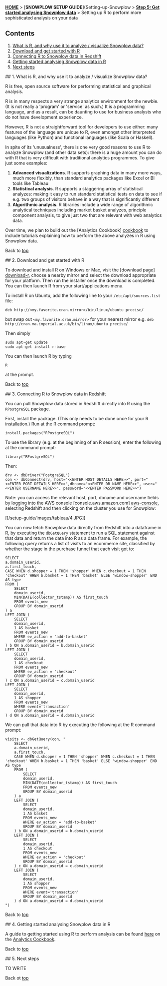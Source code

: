 [**HOME**](Home) > [**SNOWPLOW SETUP GUIDE**](Setting-up-Snowplow > [**Step 5: Get started analysing Snowplow data**](Getting-started-analysing-Snowplow-data) > Setting up R to perform more sophisticated analysis on your data

## Contents

1. [What is R, and why use it to analyze / visualize Snowplow data?](#what-and-why)
2. [Download and get started with R](#setup)
3. [Connecting R to Snowplow data in Redshift](#redshift)
4. [Getting started analysing Snowplow data in R](#1st-analysis)
5. [Next steps](#next-steps)

<a name="what-and-why" />
## 1. What is R, and why use it to analyze / visualize Snowplow data?

R is free, open source software for performing statistical and graphical analysis. 

R is in many respects a very strange analytics environment for the newbie. (It is not really a 'program' or 'service' as such.) It is a programming language, and as a result, can be daunting to use for business analysts who do not have development experience. 

However, R is not a straightforward tool for developers to use either: many features of the language are unique to R, even amongst other interpreted languages (like Python) and functional languages (like Scala or Haskell).

In spite of its 'unusualness', there is one very good reasons to use R to analyze Snowplow (and other data sets): there is a huge amount you can do with R that is very difficult with traditional analytics programmes. To give just some examples:

1. **Advanced visualizations**. R supports graphing data in many more ways, much more flexibly, than standard analytics packages like Excel or BI tools like Tableau
2. **Statistical analysis**. R supports a staggering array of statistical analyzes: making it easy to run standard statistical tests on data to see if e.g. two groups of visitors behave in a way that is significantly different
3. **Algorithmic analysis**. R libraries include a wide range of algorithmic analytical techniques including market basket analyzes, principle component analysis, to give just two that are relevant with web analytics data.

Over time, we plan to build out the [Analytics Cookbook] [cookbook] to include tutorials explaining how to perform the above analyzes in R using Snowplow data.

Back to [top](#top)


<a name="setup" />
## 2. Download and get started with R

To download and install R on Windows or Mac, visit the [download page] [download-r], choose a nearby mirror and select the download appropriate for your platform. Then run the installer once the download is completed. You can then launch R from your start/applications menu.

To install R on Ubuntu, add the following line to your `/etc/apt/sources.list` file:

	deb http://<my.favorite.cran.mirror>/bin/linux/ubuntu precise/

but swap out `<my.favorite.cran.mirror>` for your nearest mirror e.g. `deb http://cran.ma.imperial.ac.uk/bin/linux/ubuntu precise/`

Then simply 

	sudo apt-get update
	sudo apt-get install r-base

You can then launch R by typing

	R 

at the prompt.

Back to [top](#top)

<a name="redshift" />
## 3. Connecting R to Snowplow data in Redshift

You can pull Snowplow data stored in Redshift directly into R using the `RPostgreSQL` package.

First, install the package. (This only needs to be done once for your R installation.) Run at the R command prompt:

	install.packages("RPostgreSQL")

To use the library (e.g. at the beginning of an R session), enter the following at the command prompt:

	library("RPostgreSQL")

Then:

	drv <- dbDriver("PostgreSQL")
	con <- dbConnect(drv, host="<<ENTER HOST DETAILS HERE>>", port="<<ENTER PORT DETAILS HERE>>",dbname="<<ENTER DB NAME HERE>>", user="<<ENTER USERNAME HERE>>", password="<<ENTER PASSWORD HERE>>")

Note: you can access the relevant host, port, dbname and username fields by logging into the AWS console [console.aws.amazon.com] [aws-console], selecting Redshift and then clicking on the cluster you use for Snowplow:

[[/setup-guide/images/tableau/4.JPG]]

You can now fetch Snowplow data directly from Redshift into a dataframe in R, by executing the `dbGetQuery` statement to run a SQL statement against that data and return the data into R as a data frame. For example, the following query returns a list of visits to an ecommerce site, classified by whether the stage in the purchase funnel that each visit got to:

	SELECT
	a.domain_userid,
	a.first_touch,
	CASE WHEN d.shopper = 1 THEN 'shopper' WHEN c.checkout = 1 THEN 'checkout' WHEN b.basket = 1 THEN 'basket' ELSE 'window-shopper' END AS type
	FROM (
		SELECT
		domain_userid,
		MIN(DATE(collector_tstamp)) AS first_touch
		FROM events_new
		GROUP BY domain_userid
	) a
	LEFT JOIN (
		SELECT
		domain_userid,
		1 AS basket
		FROM events_new
		WHERE ev_action = 'add-to-basket'
		GROUP BY domain_userid
	) b ON a.domain_userid = b.domain_userid
	LEFT JOIN (
		SELECT
		domain_userid,
		1 AS checkout
		FROM events_new
		WHERE ev_action = 'checkout'
		GROUP BY domain_userid
	) c ON a.domain_userid = c.domain_userid
	LEFT JOIN (
		SELECT 
		domain_userid,
		1 AS shopper
		FROM events_new
		WHERE event='transaction'
		GROUP BY domain_userid
	) d ON a.domain_userid = d.domain_userid

We can pull that data into R by executing the following at the R command prompt:

	visits <- dbGetQuery(con, "
		SELECT
		a.domain_userid,
		a.first_touch,
		CASE WHEN d.shopper = 1 THEN 'shopper' WHEN c.checkout = 1 THEN 'checkout' WHEN b.basket = 1 THEN 'basket' ELSE 'window-shopper' END AS type
		FROM (
			SELECT
			domain_userid,
			MIN(DATE(collector_tstamp)) AS first_touch
			FROM events_new
			GROUP BY domain_userid
		) a
		LEFT JOIN (
			SELECT
			domain_userid,
			1 AS basket
			FROM events_new
			WHERE ev_action = 'add-to-basket'
			GROUP BY domain_userid
		) b ON a.domain_userid = b.domain_userid
		LEFT JOIN (
			SELECT
			domain_userid,
			1 AS checkout
			FROM events_new
			WHERE ev_action = 'checkout'
			GROUP BY domain_userid
		) c ON a.domain_userid = c.domain_userid
		LEFT JOIN (
			SELECT 
			domain_userid,
			1 AS shopper
			FROM events_new
			WHERE event='transaction'
			GROUP BY domain_userid
		) d ON a.domain_userid = d.domain_userid
	")

Back to [top](#top)

<a name="1st-analysis" />
## 4. Getting started analysing Snowplow data in R

A guide to getting started using R to perform analysis can be found [here][get-started-with-r] on the [Analytics Cookbook][get-started-with-r].
 
Back to [top](#top)

<a name="next-steps" />
## 5. Next steps

TO WRITE

Back ot [top](#top)

[cookbook]: http://snowplowanalytics.com/analytics/index.html
[r]: http://www.r-project.org/
[download-r]: http://www.r-project.org/
[aws-console]: https://console.aws.amazon.com/console/home
[get-started-with-r]: http://snowplowanalytics.com/analytics/tools-and-techniques/get-started-analysing-snowplow-data-with-r.html